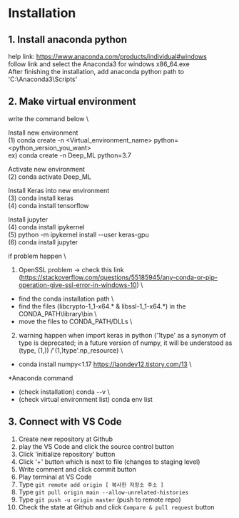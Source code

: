 # Installation

## 1. Install anaconda python

help link: <https://www.anaconda.com/products/individual#windows> \
follow link and select the Anaconda3 for windows x86_64.exe \
After finishing the installation, add anaconda python path to 'C:\Anaconda3\Scripts'

## 2. Make virtual environment

write the command below \
  
Install new environment \
(1) conda create -n <Virtual_environment_name> python=<python_version_you_want> \
ex) conda create -n Deep_ML python=3.7
  
Activate new environment \
(2) conda activate Deep_ML
  
Install Keras into new environment \
(3) conda install keras \
(4) conda install tensorflow
  
Install jupyter \
(4) conda install ipykernel \
(5) python -m ipykernel install --user keras-gpu \
(6) conda install jupyter
  
if problem happen \

1) OpenSSL problem -> check this link (<https://stackoverflow.com/questions/55185945/any-conda-or-pip-operation-give-ssl-error-in-windows-10>) \

- find the conda installation path \
- find the files (libcrypto-1_1-x64.* & libssl-1_1-x64.*) in the CONDA_PATH\library\bin \
- move the files to CONDA_PATH/DLLs \
  
2) warning happen when import keras in python ('1type' as a synonym of type is deprecated; in a future version of numpy, it will be understood as (type, (1,)) /'(1,)type'.np_resource) \

- conda install numpy<1.17 <https://laondev12.tistory.com/13> \
  
*Anaconda command

- (check installation) conda --v \
- (check virtual environment list) conda env list

## 3. Connect with VS Code

1. Create new repository at Github
2. play the VS Code and click the source control button
3. Click 'initialize repository' button
4. Click '+' button which is next to file (changes to staging level)
5. Write comment and click commit button
6. Play terminal at VS Code
7. Type `git remote add origin [ 복사한 저장소 주소 ]`
8. Type `git pull origin main --allow-unrelated-histories`
9. Type `git push -u origin master` (push to remote repo)
10. Check the state at Github and click `Compare & pull request` button
